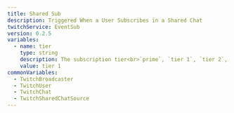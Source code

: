 ```yaml
---
title: Shared Sub
description: Triggered When a User Subscribes in a Shared Chat
twitchService: EventSub
version: 0.2.5
variables:
  - name: tier
    type: string
    description: The subscription tier<br>`prime`, `tier 1`, `tier 2`, `tier 3`
    value: tier 1
commonVariables:
  - TwitchBroadcaster
  - TwitchUser
  - TwitchChat
  - TwitchSharedChatSource
---
```

